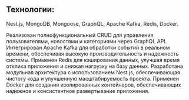 ## **Технологии**:

Nest.js, MongoDB, Mongoose, GraphQL, Apache Kafka, Redis, Docker.

Реализован полнофункциональный CRUD для управления пользователями, новостями и категориями через
GraphQL API. Интегрирован Apache Kafka для обработки событий в реальном времени, обеспечивая высокую производительность
и надежность системы. Применен Redis для кэширования данных, улучшая время отклика приложения и снижая нагрузку на базу
данных. Разработана модульная архитектура с использованием Nest.js, обеспечивающая чистоту кода и улучшенную
масштабируемость проекта. Применен Docker для создания изолированных контейнеров, обеспечивающих надежное и
консистентное развертывание приложения.